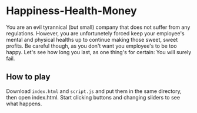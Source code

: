 # Happiness-Health-Money
You are an evil tyrannical (but small) company that does not suffer from any regulations. However, you are unfortunetely forced keep your employee's mental and physical healths up to continue making those sweet, sweet profits. Be careful though, as you don't want you employee's to be too happy. Let's see how long you last, as one thing's for certain: You will surely fail.

## How to play
Download `index.html` and `script.js` and put them in the same directory, then open index.html. Start clicking buttons and changing sliders to see what happens.
